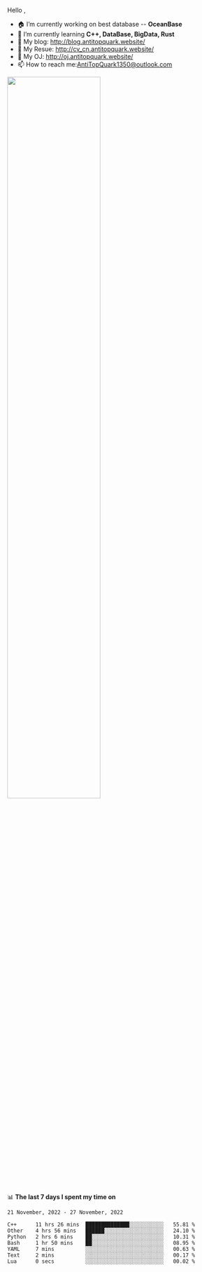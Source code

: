 
Hello , 

- 🏠 I’m currently working on best database -- **OceanBase**
- 🌱 I’m currently learning **C++, DataBase, BigData, Rust**
- 🔭 My blog:   http://blog.antitopquark.website/ 
- 👦 My Resue:  http://cv_cn.antitopquark.website/
- 🚉 My OJ:     http://oj.antitopquark.website/
- 📫 How to reach me:AntiTopQuark1350@outlook.com


<img width="65%" src="https://github-readme-stats.vercel.app/api?username=AntiTopQuark&show_icons=true&count_private=true&hide=prs&theme=default_repocard">


📊 **The last 7 days I spent my time on** 

<!--START_SECTION:waka-->
```text
21 November, 2022 - 27 November, 2022

C++      11 hrs 26 mins  ██████████████░░░░░░░░░░░   55.81 % 
Other    4 hrs 56 mins   ██████░░░░░░░░░░░░░░░░░░░   24.10 % 
Python   2 hrs 6 mins    ██░░░░░░░░░░░░░░░░░░░░░░░   10.31 % 
Bash     1 hr 50 mins    ██░░░░░░░░░░░░░░░░░░░░░░░   08.95 % 
YAML     7 mins          ░░░░░░░░░░░░░░░░░░░░░░░░░   00.63 % 
Text     2 mins          ░░░░░░░░░░░░░░░░░░░░░░░░░   00.17 % 
Lua      0 secs          ░░░░░░░░░░░░░░░░░░░░░░░░░   00.02 %
```
<!--END_SECTION:waka-->


